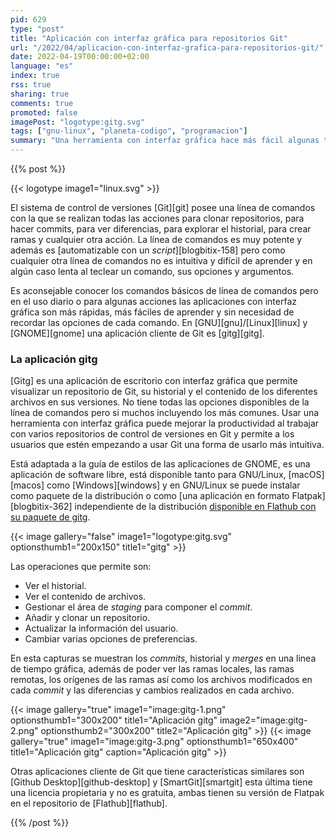 ```yaml
---
pid: 629
type: "post"
title: "Aplicación con interfaz gráfica para repositorios Git"
url: "/2022/04/aplicacion-con-interfaz-grafica-para-repositorios-git/"
date: 2022-04-19T00:00:00+02:00
language: "es"
index: true
rss: true
sharing: true
comments: true
promoted: false
imagePost: "logotype:gitg.svg"
tags: ["gnu-linux", "planeta-codigo", "programacion"]
summary: "Una herramienta con interfaz gráfica hace más fácil algunas tareas que usar la línea de comandos directamente. Este también es el caso al trabajar con repositorios de código fuente con la herramienta de control de versiones Git. Usar la linea de comandos tiene sus propias ventajas como permitir automatizar tareas con _scripts_ o realizar operaciones sin tener que usar la interfaz gráfica. La interfaz gráfica y la linea de comandos no son excluyentes, se pueden usar según convenga en cada ocasión. Al trabajar con múltiples repositorios de Git, para realizar operaciones comunes como _commits_, analizar el historial y ver las diferencias en un archivo entre dos versiones una herramienta gráfica también facilita la tarea."
---
```


{{% post %}}

{{< logotype image1="linux.svg" >}}

El sistema de control de versiones [Git][git] posee una línea de comandos con la que se realizan todas las acciones para clonar repositorios, para hacer commits, para ver diferencias, para explorar el historial, para crear ramas y cualquier otra acción. La línea de comandos es muy potente y además es [automatizable con un _script_][blogbitix-158] pero como cualquier otra línea de comandos no es intuitiva y difícil de aprender y en algún caso lenta al teclear un comando, sus opciones y argumentos.

Es aconsejable conocer los comandos básicos de línea de comandos pero en el uso diario o para algunas acciones las aplicaciones con interfaz gráfica son más rápidas, más fáciles de aprender y sin necesidad de recordar las opciones de cada comando. En [GNU][gnu]/[Linux][linux] y [GNOME][gnome] una aplicación cliente de Git es [gitg][gitg].

### La aplicación gitg

[Gitg] es una aplicación de escritorio con interfaz gráfica que permite visualizar un repositorio de Git, su historial y el contenido de los diferentes archivos en sus versiones. No tiene todas las opciones disponibles de la línea de comandos pero si muchos incluyendo los más comunes. Usar una herramienta con interfaz gráfica puede mejorar la productividad al trabajar con varios repositorios de control de versiones en Git y permite a los usuarios que estén empezando a usar Git una forma de usarlo más intuitiva.

Está adaptada a la guía de estilos de las aplicaciones de GNOME, es una aplicación de software libre, está disponible tanto para GNU/Linux, [macOS][macos] como [Windows][windows] y en GNU/Linux se puede instalar como paquete de la distribución o como [una aplicación en formato Flatpak][blogbitix-362] independiente de la distribución [disponible en Flathub con su paquete de gitg](https://flathub.org/apps/details/org.gnome.gitg).

{{< image
    gallery="false"
    image1="logotype:gitg.svg" optionsthumb1="200x150" title1="gitg" >}}

Las operaciones que permite son:

* Ver el historial.
* Ver el contenido de archivos.
* Gestionar el área de _staging_ para componer el _commit_.
* Añadir y clonar un repositorio.
* Actualizar la información del usuario.
* Cambiar varias opciones de preferencias.

En esta capturas se muestran los _commits_, historial y _merges_ en una linea de tiempo gráfica, además de poder ver las ramas locales, las ramas remotas, los orígenes de las ramas así como los archivos modificados en cada _commit_ y las diferencias y cambios realizados en cada archivo.

{{< image
    gallery="true"
    image1="image:gitg-1.png" optionsthumb1="300x200" title1="Aplicación gitg"
    image2="image:gitg-2.png" optionsthumb2="300x200" title2="Aplicación gitg" >}}
{{< image
    gallery="true"
    image1="image:gitg-3.png" optionsthumb1="650x400" title1="Aplicación gitg"
    caption="Aplicación gitg" >}}

Otras aplicaciones cliente de Git que tiene características similares son [Github Desktop][github-desktop] y [SmartGit][smartgit] esta última tiene una licencia propietaria y no es gratuita, ambas tienen su versión de Flatpak en el repositorio de [Flathub][flathub].

{{% /post %}}
